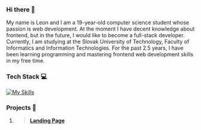 ### Hi there 👋
My name is Leon and I am a 19-year-old computer science student whose passion is web development. At the moment I have decent knowledge about frontend, but in the future, I would like to become a full-stack developer. Currently, I am studying at the Slovak University of Technology, Faculty of Informatics and Information Technologies. For the past 2.5 years, I have been learning programming and mastering frontend web development skills in my free time.
### Tech Stack 💻
[![My Skills](https://skillicons.dev/icons?i=html,css,bootstrap,sass,js,react,mui,firebase,figma&perline=10)](https://skillicons.dev)
### Projects 📂
1. > [**Landing Page**](https://github.com/radoleon/projects/tree/c28a0f053c2c922c28de45cd1c4d453e9217d286/project%201%20-%20landing%20page)
